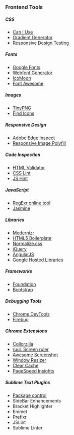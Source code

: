 ### Frontend Tools

##### CSS

- [Can I Use](http://caniuse.com/)
- [Gradient Generator](http://colorzilla.com/gradient-editor/)
- [Responsive Design Testing](http://mattkersley.com/responsive/)


##### Fonts

- [Google Fonts](https://www.google.com/fonts)
- [Webfont Generator](http://www.fontsquirrel.com/tools/webfont-generator)
- [IcoMoon](https://icomoon.io/)
- [Font Awesome](http://fortawesome.github.io/Font-Awesome/)


##### Images

- [TinyPNG](https://tinypng.com/)
- [Find Icons](http://findicons.com/)


##### Responsive Design

- [Adobe Edge Inspect](http://html.adobe.com/edge/inspect/)
- [Responsive Image Polyfill](https://github.com/scottjehl/picturefill)


##### Code Inspection

- [HTML Validator](http://validator.w3.org/)
- [CSS Lint](http://csslint.net/)
- [JS Hint](http://www.jshint.com/)


##### JavaScript
- [RegExr online tool](http://www.regexr.com/)
- [Jasmine](http://jasmine.github.io/)

##### Libraries

- [Modernizr](http://modernizr.com/)
- [HTML5 Boilerplate](http://html5boilerplate.com/)
- [Normalize.css](http://necolas.github.io/normalize.css/)
- [jQuery](http://jquery.com/)
- [AngularJS](https://angularjs.org/)
- [Google Hosted Libraries](https://developers.google.com/speed/libraries/devguide)

##### Frameworks

- [Foundation](http://foundation.zurb.com/)
- [Bootstrap](http://getbootstrap.com/)


##### Debugging Tools

- [Chrome DevTools](https://developers.google.com/chrome-developer-tools/)
- [Firebug](http://getfirebug.com/)


##### Chrome Extensions

- [Collorzilla](https://chrome.google.com/webstore/detail/colorzilla/bhlhnicpbhignbdhedgjhgdocnmhomnp)
- [ruul. Screen ruler](https://chrome.google.com/webstore/detail/ruul-screen-ruler/mlbnpnlmfngmlcmkhjpbfokdphfehhjj)
- [Awesome Screenshot](https://chrome.google.com/webstore/detail/awesome-screenshot-captur/alelhddbbhepgpmgidjdcjakblofbmce)
- [Window Resizer](https://chrome.google.com/webstore/detail/window-resizer/kkelicaakdanhinjdeammmilcgefonfh)
- [Clear Cache](https://chrome.google.com/webstore/detail/clear-cache/cppjkneekbjaeellbfkmgnhonkkjfpdn)
- [PageSpeed Insights](https://chrome.google.com/webstore/detail/pagespeed-insights-by-goo/gplegfbjlmmehdoakndmohflojccocli)


##### Sublime Text Plugins

- [Package control](https://sublime.wbond.net/)
- SideBar Enhancements
- Bracket Highlighter
- Emmet
- Prefixr
- JSLint
- Sublime Linter